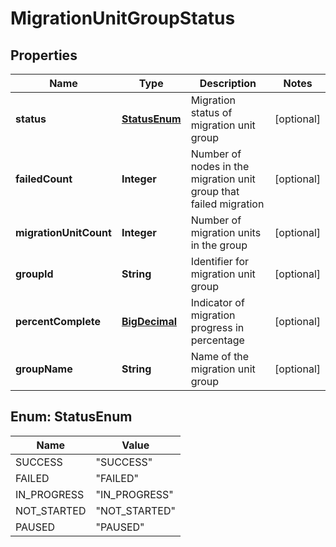 # MigrationUnitGroupStatus

## Properties
Name | Type | Description | Notes
------------ | ------------- | ------------- | -------------
**status** | [**StatusEnum**](#StatusEnum) | Migration status of migration unit group |  [optional]
**failedCount** | **Integer** | Number of nodes in the migration unit group that failed migration |  [optional]
**migrationUnitCount** | **Integer** | Number of migration units in the group |  [optional]
**groupId** | **String** | Identifier for migration unit group |  [optional]
**percentComplete** | [**BigDecimal**](BigDecimal.md) | Indicator of migration progress in percentage |  [optional]
**groupName** | **String** | Name of the migration unit group |  [optional]

<a name="StatusEnum"></a>
## Enum: StatusEnum
Name | Value
---- | -----
SUCCESS | &quot;SUCCESS&quot;
FAILED | &quot;FAILED&quot;
IN_PROGRESS | &quot;IN_PROGRESS&quot;
NOT_STARTED | &quot;NOT_STARTED&quot;
PAUSED | &quot;PAUSED&quot;
